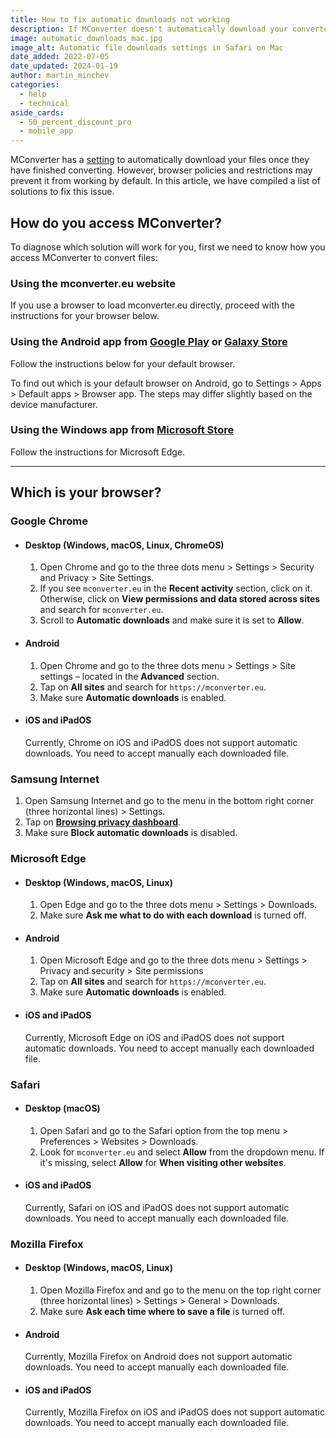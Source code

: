 ```yaml
---
title: How to fix automatic downloads not working
description: If MConverter doesn't automatically download your converted files, here are some potential solutions for the most popular browsers and operating systems.
image: automatic_downloads_mac.jpg
image_alt: Automatic file downloads settings in Safari on Mac
date_added: 2022-07-05
date_updated: 2024-01-19
author: martin_minchev
categories:
  - help
  - technical
aside_cards:
  - 50_percent_discount_pro
  - mobile_app
---
```


MConverter has a [setting](#settings) to automatically download your files once they have finished converting. However, browser policies and restrictions may prevent it from working by default. In this article, we have compiled a list of solutions to fix this issue.

## How do you access MConverter?

To diagnose which solution will work for you, first we need to know how you access MConverter to convert files:

### Using the mconverter.eu website

If you use a browser to load mconverter.eu directly, proceed with the instructions for your browser below.

### Using the Android app from [Google Play](https://play.google.com/store/apps/details?id=eu.mconverter.twa) or [Galaxy Store](https://galaxy.store/mconv)

Follow the instructions below for your default browser.

To find out which is your default browser on Android, go to Settings > Apps > Default apps > Browser app. The steps may differ slightly based on the device manufacturer.

### Using the Windows app from [Microsoft Store](https://www.microsoft.com/store/productId/9N4F69HXK2LP)

Follow the instructions for Microsoft Edge.

---

## Which is your browser?

### Google Chrome

* #### Desktop (Windows, macOS, Linux, ChromeOS)

    1. Open Chrome and go to the three dots menu > Settings > Security and Privacy > Site Settings.
    2. If you see `mconverter.eu` in the **Recent activity** section, click on it.<br>Otherwise, click on **View permissions and data stored across sites** and search for `mconverter.eu`.
    3. Scroll to **Automatic downloads** and make sure it is set to **Allow**.

* #### Android

    1. Open Chrome and go to the three dots menu > Settings > Site settings – located in the **Advanced** section.
    2. Tap on **All sites** and search for `https://mconverter.eu`.
    3. Make sure **Automatic downloads** is enabled.

* #### iOS and iPadOS

    Currently, Chrome on iOS and iPadOS does not support automatic downloads. You need to accept manually each downloaded file. 

### Samsung Internet

1. Open Samsung Internet and go to the menu in the bottom right corner (three horizontal lines) > Settings.
2. Tap on **[Browsing privacy dashboard](samsunginternet://settings_privacy/)**.
3. Make sure **Block automatic downloads** is disabled.

### Microsoft Edge

* #### Desktop (Windows, macOS, Linux)

    1. Open Edge and go to the three dots menu > Settings > Downloads.
    2. Make sure **Ask me what to do with each download** is turned off.

* #### Android

    1. Open Microsoft Edge and go to the three dots menu > Settings > Privacy and security > Site permissions
    2. Tap on **All sites** and search for `https://mconverter.eu`.
    3. Make sure **Automatic downloads** is enabled.

* #### iOS and iPadOS

    Currently, Microsoft Edge on iOS and iPadOS does not support automatic downloads. You need to accept manually each downloaded file. 

### Safari

* #### Desktop (macOS)

    1. Open Safari and go to the Safari option from the top menu > Preferences > Websites > Downloads.
    2. Look for `mconverter.eu` and select **Allow** from the dropdown menu. If it's missing, select **Allow** for **When visiting other websites**.

* #### iOS and iPadOS

    Currently, Safari on iOS and iPadOS does not support automatic downloads. You need to accept manually each downloaded file.  

### Mozilla Firefox

* #### Desktop (Windows, macOS, Linux)

    1. Open Mozilla Firefox and and go to the menu on the top right corner (three horizontal lines) > Settings > General > Downloads.
    2. Make sure **Ask each time where to save a file** is turned off.

* #### Android

    Currently, Mozilla Firefox on Android does not support automatic downloads. You need to accept manually each downloaded file.  

* #### iOS and iPadOS

    Currently, Mozilla Firefox on iOS and iPadOS does not support automatic downloads. You need to accept manually each downloaded file.
